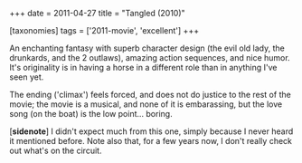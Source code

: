 +++
date = 2011-04-27
title = "Tangled (2010)"

[taxonomies]
tags = ['2011-movie', 'excellent']
+++

An enchanting fantasy with superb character design (the evil old lady,
the drunkards, and the 2 outlaws), amazing action sequences, and nice
humor. It\'s originality is in having a horse in a different role than
in anything I\'ve seen yet.

The ending (\'climax\') feels forced, and does not do justice to the
rest of the movie; the movie is a musical, and none of it is
embarassing, but the love song (on the boat) is the low point\...
boring.

\[**sidenote**\] I didn\'t expect much from this one, simply because I
never heard it mentioned before. Note also that, for a few years now, I
don\'t really check out what\'s on the circuit.
